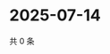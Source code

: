 # 2025-07-14

共 0 条

<!-- BEGIN ZHIHUVIDEO -->
<!-- 最后更新时间 Mon Jul 14 2025 23:13:25 GMT+0800 (China Standard Time) -->

<!-- END ZHIHUVIDEO -->
